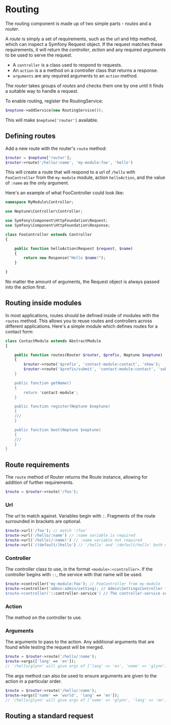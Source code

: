 # Routing

The routing component is made up of two simple parts - *routes* and a
*router*.

A *route* is simply a set of requirements, such as the url and http
method, which can inspect a Symfony Request object. If the request
matches these requirements, it will return the *controller*, *action*
and any required *arguments* to be used to serve the request.

* A `controller` is a class used to respond to requests.
* An `action` is a a method on a controller class that returns a
  response.
* `arguments` are any required arguments to an `action` method.

The *router* takes groups of *routes* and checks them one by one until
it finds a suitable way to handle a request.

To enable routing, register the RoutingService:

```php
$neptune->addService(new RoutingService());
```

This will make `$neptune['router']` available.

## Defining routes

Add a new route with the router's `route` method:

```php
$router = $neptune['router'];
$router->route('/hello/:name', 'my-module:foo', 'hello')
```

This will create a route that will respond to a url of `/hello` with
`FooController` from the `my-module` module, action `helloAction`, and
the value of `:name` as the only argument.

Here's an example of what FooController could look like:

```php
namespace MyModule\Controller;

use Neptune\Controller\Controller;

use Symfony\Component\HttpFoundation\Request;
use Symfony\Component\HttpFoundation\Response;

class FooController extends Controller
{

    public function helloAction(Request $request, $name)
    {
        return new Response("Hello $name!");
    }

}
```

No matter the amount of arguments, the Request object is always passed
into the action first.

## Routing inside modules

In most applications, routes should be defined inside of modules with
the `routes` method. This allows you to reuse routes and controllers
across different applications. Here's a simple module which defines
routes for a contact form:

```php
class ContactModule extends AbstractModule
{

    public function routes(Router $router, $prefix, Neptune $neptune)
    {
        $router->route('$prefix', 'contact-module:contact', 'show');
        $router->route('$prefix/submit', 'contact-module:contact', 'submit);
    }

    public function getName()
    {
        return 'contact-module';
    }

    public function register(Neptune $neptune)
    {
    ///
    }

    public function boot(Neptune $neptune)
    {
    ///
    }
}
```

## Route requirements

The `route` method of Router returns the Route instance, allowing for
addition of further requirements.

```php
$route = $router->route('/foo');
```

### Url

The url to match against. Variables begin with `:`. Fragments of the
route surrounded in brackets are optional.

```php
$route->url('/foo'); // match '/foo'
$route->url('/hello/:name') // :name variable is required
$route->url('/hello(/:name)') // :name variable not required
$route->url('/(default/)hello') // '/hello' and '/default/hello' both match
```

### Controller

The controller class to use, in the format `<module>:<controller>`. If
the controller begins with `::`, the service with that name will be
used.

```php
$route->controller('my-module:foo'); // FooController from my-module
$route->controller('admin:admin/setting); // Admin\SettingsController from admin
$route->controller('::controller-service') // The controller-service service
```

### Action

The method on the controller to use.

### Arguments

The arguments to pass to the action. Any additional arguments that are
found while testing the request will be merged.

```php
$route = $router->route('/hello/:name');
$route->args(['lang' => 'en']);
// '/hello/glynn' will give args of ['lang' => 'en', 'name' => 'glynn']
```

The args method can also be used to ensure arguments are given to the
action in a particular order.

```php
$route = $router->route('/hello/:name');
$route->args(['name' => 'world', 'lang' => 'en']);
// '/hello/glynn' will give args of ['name' => 'glynn', 'lang' => 'en']
```

## Routing a standard request
